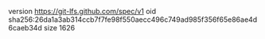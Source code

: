 version https://git-lfs.github.com/spec/v1
oid sha256:26da1a3ab314ccb7f7fe98f550aecc496c749ad985f356f65e86ae4d6caeb34d
size 1626
